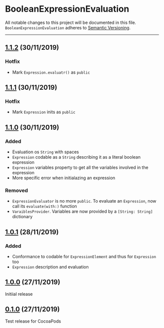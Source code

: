 # BooleanExpressionEvaluation

All notable changes to this project will be documented in this file. `BooleanExpressionEvaluation` adheres to [Semantic Versioning](http://semver.org).

---

## [1.1.2](https://github.com/ABridoux/BooleanExpressionEvaluation/tree/1.1.2) (30/11/2019)

### Hotfix
- Mark `Expression.evaluatr()`  as `public`


## [1.1.1](https://github.com/ABridoux/BooleanExpressionEvaluation/tree/1.1.1) (30/11/2019)

### Hotfix
- Mark `Expression` inits as `public`

## [1.1.0](https://github.com/ABridoux/BooleanExpressionEvaluation/tree/1.1.0) (30/11/2019)

### Added

- Evaluation os `String` with spaces
- `Expression` codable as a `String` describing it as a literal boolean expression
- `Expression` variables property to get all the variables involved in the expression
- More specific error when initialazing an expression

### Removed

- `ExpressionEvaluator` is no more `public`. To evaluate an `Expression`, now call its `evaluate(with:)` function
- `VaraiblesProvider`. Variables are now provided by a `[String: String]` dictionary

## [1.0.1](https://github.com/ABridoux/BooleanExpressionEvaluation/tree/1.0.1) (28/11/2019)

### Added

- Conformance to codable for `ExpressionElement` and thus for `Expression` too
- `Expression` description and evaluation

## [1.0.0](https://github.com/ABridoux/BooleanExpressionEvaluation/tree/1.0.0) (27/11/2019)

Initiial release


## [0.1.0](https://github.com/ABridoux/BooleanExpressionEvaluation/tree/0.1.0) (27/11/2019)

Test release for CocoaPods 
